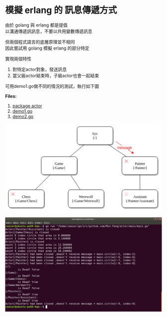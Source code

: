 # 模擬 erlang 的 訊息傳遞方式

由於 golang 與 erlang 都是提倡  
以溝通傳遞訊訊息，不要以共用變數傳遞訊息  

但兩個程式語言的底層原理並不相同  
因此嘗試用 golang 模擬 erlang 的部分特定  

實現兩個特性

1. 對特定actor對象，發送訊息
2. 當父級actor結束時，子級actor也會一起結束

可用demo1.go做不同的情況的測試，執行如下圖

**Files:**

1. [package actor](../actor.go)
2. [demo1.go](demo1.go)
3. [demo2.go](../demo2/demo2.go)


<div style="text-align: center">
<img src="./Diagram.png"/>
</div>

![](result.png)
